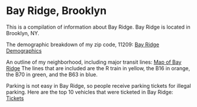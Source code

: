 # Bay Ridge, Brooklyn 
This is a compilation of information about Bay Ridge. 
Bay Ridge is located in Brooklyn, NY. 

The demographic breakdown of my zip code, 11209: [Bay Ridge Demographics](https://github.com/LaoevanSVU/Bay_Ridge/blob/master/My%20Favorite%20Neighborhood.pdf)

An outline of my neighborhood, including major transit lines: [Map of Bay Ridge](https://github.com/LaoevanSVU/Bay_Ridge/blob/master/map.geojson)
 The lines that are included are the R train in yellow, the B16 in orange, the B70 in green, and the B63 in blue. 

Parking is not easy in Bay Ridge, so people receive parking tickets for illegal parking. Here are the top 10 vehicles that were ticketed in Bay Ridge:
[Tickets](https://github.com/LaoevanSVU/Bay_Ridge/blob/master/HW%202.4.pdf)








